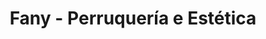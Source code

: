 ---
title: "Fany - Perruquería e Estética"
url: /carral/fany-perruqueria-e-estetica/
shop: Friseur
---